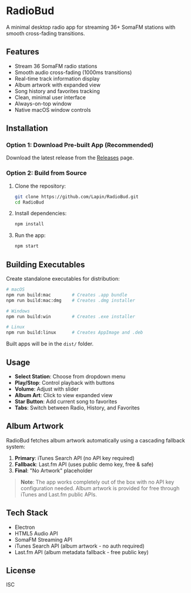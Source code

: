 # RadioBud

A minimal desktop radio app for streaming 36+ SomaFM stations with smooth cross-fading transitions.

## Features

- Stream 36 SomaFM radio stations
- Smooth audio cross-fading (1000ms transitions)
- Real-time track information display
- Album artwork with expanded view
- Song history and favorites tracking
- Clean, minimal user interface
- Always-on-top window
- Native macOS window controls

## Installation

### Option 1: Download Pre-built App (Recommended)

Download the latest release from the [Releases](https://github.com/Lapin/RadioBud/releases) page.

### Option 2: Build from Source

1. Clone the repository:
   ```bash
   git clone https://github.com/Lapin/RadioBud.git
   cd RadioBud
   ```

2. Install dependencies:
   ```bash
   npm install
   ```

3. Run the app:
   ```bash
   npm start
   ```

## Building Executables

Create standalone executables for distribution:

```bash
# macOS
npm run build:mac        # Creates .app bundle
npm run build:mac:dmg    # Creates .dmg installer

# Windows
npm run build:win        # Creates .exe installer

# Linux
npm run build:linux      # Creates AppImage and .deb
```

Built apps will be in the `dist/` folder.

## Usage

- **Select Station**: Choose from dropdown menu
- **Play/Stop**: Control playback with buttons
- **Volume**: Adjust with slider
- **Album Art**: Click to view expanded view
- **Star Button**: Add current song to favorites
- **Tabs**: Switch between Radio, History, and Favorites

## Album Artwork

RadioBud fetches album artwork automatically using a cascading fallback system:

1. **Primary**: iTunes Search API (no API key required)
2. **Fallback**: Last.fm API (uses public demo key, free & safe)
3. **Final**: "No Artwork" placeholder

> **Note**: The app works completely out of the box with no API key configuration needed. Album artwork is provided for free through iTunes and Last.fm public APIs.

## Tech Stack

- Electron
- HTML5 Audio API
- SomaFM Streaming API
- iTunes Search API (album artwork - no auth required)
- Last.fm API (album metadata fallback - free public key)

## License

ISC
